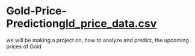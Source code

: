 # Gold-Price-Prediction[gld_price_data.csv](https://github.com/chintan8320/Gold-Price-Prediction/files/10093353/gld_price_data.csv)
we will be making a project on, how to analyze and predict, the upcoming prices of Gold
